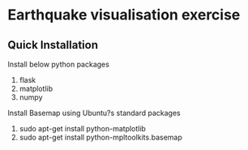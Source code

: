Earthquake visualisation exercise
=================

Quick Installation
------------------

Install below python packages
1. flask
2. matplotlib
3. numpy

Install Basemap using Ubuntu?s standard packages

1. sudo apt-get install python-matplotlib
2. sudo apt-get install python-mpltoolkits.basemap

